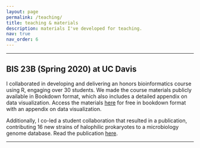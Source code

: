 ```yaml
---
layout: page
permalink: /teaching/
title: teaching & materials
description: materials I've developed for teaching.
nav: true
nav_order: 6
---
```


---

## BIS 23B (Spring 2020) at UC Davis

I collaborated in developing and delivering an honors bioinformatics course using R, engaging over 30 students. We made the course materials publicly available in Bookdown format, which also includes a detailed appendix on data visualization. Access the materials [here](https://bookdown.org/joelrome88/bis23b/) for free in bookdown format with an appendix on data visualization.

Additionally, I co-led a student collaboration that resulted in a publication, contributing 16 new strains of halophilic prokaryotes to a microbiology genome database. Read the publication [here](https://d1wqtxts1xzle7.cloudfront.net/71775904/e01540-19.full-libre.pdf).

---





